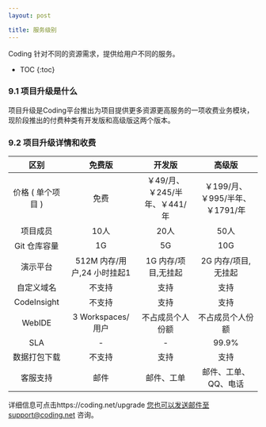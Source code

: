 ```yaml
---
layout: post

title: 服务级别
---
```


Coding 针对不同的资源需求，提供给用户不同的服务。

* TOC
{:toc}


### 9.1 项目升级是什么

项目升级是Coding平台推出为项目提供更多资源更高服务的一项收费业务模块，现阶段推出的付费种类有开发版和高级版这两个版本。

### 9.2 项目升级详情和收费

  区别  |免费版|开发版| 高级版
 :-----------: | :-----------: | :-----------: | :-----------: 
价格 ( 单个项目 ) |    免费  |      ￥49/月、￥245/半年、￥441/年  |  ￥199/月、￥995/半年、￥1791/年
项目成员 |     10人   |       20人 |  50人 
Git 仓库容量 |    1G   |       5G  |  10G
演示平台 |    512M 内存/用户,24 小时挂起1   |       1G 内存/项目,无挂起  |  2G 内存/项目,无挂起
 自定义域名 |     不支持  |       支持  |  支持
CodeInsight   |     不支持   |       支持 |  支持 
WebIDE |     3 Workspaces/用户  |     不占成员个人份额|  不占成员个人份额
SLA|  -   |       - | 99.9%
数据打包下载|  不支持   |       支持 |  支持
客服支持|  邮件   |      邮件、工单 |  邮件、工单、QQ、电话
详细信息可点击https://coding.net/upgrade 您也可以发送邮件至support@coding.net 咨询。
